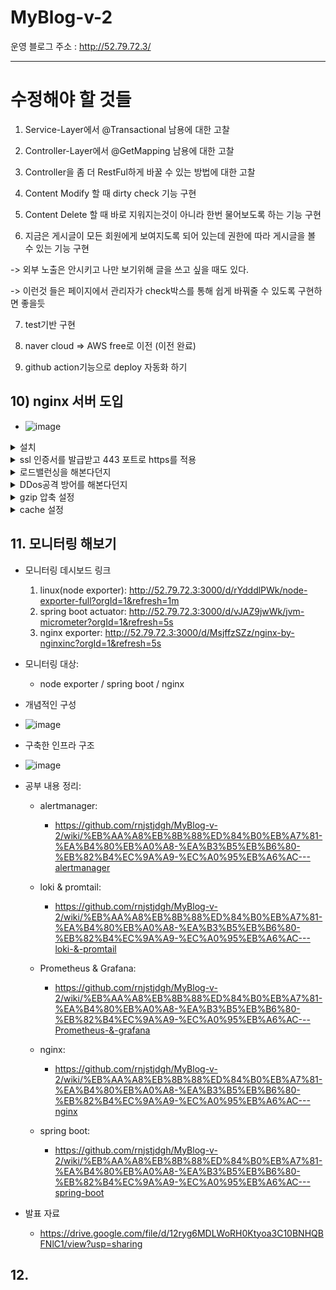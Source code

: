 # MyBlog-v-2

운영 블로그 주소 : http://52.79.72.3/


---------------------------------------------
# 수정해야 할 것들

1) Service-Layer에서 @Transactional 남용에 대한 고찰

2) Controller-Layer에서 @GetMapping 남용에 대한 고찰

3) Controller을 좀 더 RestFul하게 바꿀 수 있는 방법에 대한 고찰

4) Content Modify 할 때 dirty check 기능 구현

5) Content Delete 할 때 바로 지워지는것이 아니라 한번 물어보도록 하는 기능 구현

6) 지금은 게시글이 모든 회원에게 보여지도록 되어 있는데 권한에 따라 게시글을 볼 수 있는 기능 구현

-> 외부 노출은 안시키고 나만 보기위해 글을 쓰고 싶을 때도 있다.

-> 이런것 들은 페이지에서 관리자가 check박스를 통해 쉽게 바꿔줄 수 있도록 구현하면 좋을듯

7) test기반 구현 

8) naver cloud => AWS free로 이전 (이전 완료)

9) github action기능으로 deploy 자동화 하기

## 10) nginx 서버 도입
* ![image](https://user-images.githubusercontent.com/41561652/116195967-da428b00-a76d-11eb-8882-2af5a01433f5.png)
<details>
<summary>
   설치
</summary>


* ![image](https://user-images.githubusercontent.com/41561652/116203687-eb43ca00-a776-11eb-8343-3df4dfd967ce.png)

* 참고 링크: https://velog.io/@damiano1027/Nginx-Nginx%EC%99%80-SpringBoot-%EB%82%B4%EC%9E%A5-Tomcat-%EC%97%B0%EB%8F%99
</details>

<details>
<summary>
ssl 인증서를 발급받고 443 포트로 https를 적용
</summary>
   
* https와 ssl, handshaking, session : https://opentutorials.org/course/228/4894
</details>


<details>
<summary>
로드밸런싱을 해본다던지
</summary>
   
* ~~
</details>


<details>
<summary>
DDos공격 방어를 해본다던지
</summary>
   
* 참고 링크: https://velog.io/@damiano1027/Nginx-Nginx%EC%99%80-SpringBoot-%EB%82%B4%EC%9E%A5-Tomcat-%EC%97%B0%EB%8F%99
</details>

<details>
<summary>
gzip 압축 설정
</summary>
   
* 참고 링크: https://www.lesstif.com/system-admin/nginx-gzip-59343019.html
</details>

<details>
<summary>
cache 설정
</summary>
   
* 참고 링크: 
   * https://blog.kjslab.com/175
   * https://jojoldu.tistory.com/60
</details>
   

## 11.  모니터링 해보기  

* 모니터링 데시보드 링크
   1.  linux(node exporter): http://52.79.72.3:3000/d/rYdddlPWk/node-exporter-full?orgId=1&refresh=1m
   2.  spring boot actuator: http://52.79.72.3:3000/d/vJAZ9jwWk/jvm-micrometer?orgId=1&refresh=5s
   3.  nginx exporter: http://52.79.72.3:3000/d/MsjffzSZz/nginx-by-nginxinc?orgId=1&refresh=5s 

* 모니터링 대상:
   * node exporter / spring boot / nginx

* 개념적인 구성
* ![image](https://user-images.githubusercontent.com/41561652/118255133-d9885380-b4e6-11eb-89b0-57e00fe5b750.png)

* 구축한 인프라 구조
* ![image](https://user-images.githubusercontent.com/41561652/118255191-ead16000-b4e6-11eb-906c-844650430622.png)

* 공부 내용 정리:  
   * alertmanager: 
      * https://github.com/rnjstjdgh/MyBlog-v-2/wiki/%EB%AA%A8%EB%8B%88%ED%84%B0%EB%A7%81-%EA%B4%80%EB%A0%A8-%EA%B3%B5%EB%B6%80-%EB%82%B4%EC%9A%A9-%EC%A0%95%EB%A6%AC---alertmanager
   * loki & promtail: 
      * https://github.com/rnjstjdgh/MyBlog-v-2/wiki/%EB%AA%A8%EB%8B%88%ED%84%B0%EB%A7%81-%EA%B4%80%EB%A0%A8-%EA%B3%B5%EB%B6%80-%EB%82%B4%EC%9A%A9-%EC%A0%95%EB%A6%AC---loki-&-promtail
   * Prometheus & Grafana: 
      * https://github.com/rnjstjdgh/MyBlog-v-2/wiki/%EB%AA%A8%EB%8B%88%ED%84%B0%EB%A7%81-%EA%B4%80%EB%A0%A8-%EA%B3%B5%EB%B6%80-%EB%82%B4%EC%9A%A9-%EC%A0%95%EB%A6%AC---Prometheus-&-grafana
   
   * nginx: 
      * https://github.com/rnjstjdgh/MyBlog-v-2/wiki/%EB%AA%A8%EB%8B%88%ED%84%B0%EB%A7%81-%EA%B4%80%EB%A0%A8-%EA%B3%B5%EB%B6%80-%EB%82%B4%EC%9A%A9-%EC%A0%95%EB%A6%AC---nginx

   * spring boot:
      * https://github.com/rnjstjdgh/MyBlog-v-2/wiki/%EB%AA%A8%EB%8B%88%ED%84%B0%EB%A7%81-%EA%B4%80%EB%A0%A8-%EA%B3%B5%EB%B6%80-%EB%82%B4%EC%9A%A9-%EC%A0%95%EB%A6%AC---spring-boot 

* 발표 자료
   * https://drive.google.com/file/d/12ryg6MDLWoRH0Ktyoa3C10BNHQBFNlC1/view?usp=sharing

## 12.  
